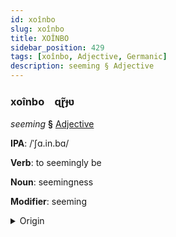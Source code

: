 ```yaml
---
id: xoînbo
slug: xoînbo
title: XOÎNBO
sidebar_position: 429
tags: [xoînbo, Adjective, Germanic]
description: seeming § Adjective
---
```


### xoînbo&emsp;<span kind="abugida">ɋɽ̃ɟʋ</span>

*seeming* **§** [Adjective](../../tags/Adjective)

**IPA**: /ˈʃɑ.in.bɑ/

**Verb**: to seemingly be

**Noun**: seemingness

**Modifier**: seeming

<details>
    <summary>Origin</summary>
    German scheinbar [ˈsynəs]<br/>
    <em>Germanic Language Family</em>
</details>